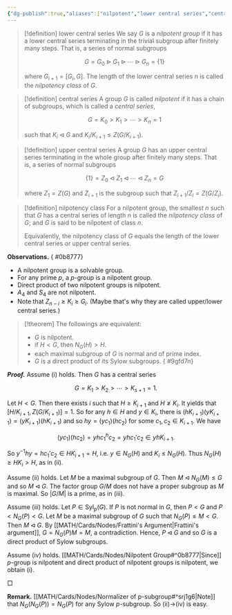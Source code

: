 ```yaml
---
{"dg-publish":true,"aliases":["nilpotent","lower central series","central series","upper central series"],"permalink":"/MATH/Cards/Nodes/Nilpotent Group/","dgPassFrontmatter":true}
---
```



> [!definition] lower central series
> We say $G$ is a *nilpotent group* if it has a lower central series terminating in the trivial subgroup after finitely many steps. That is, a series of normal subgroups 
> 
> $$G=G_0\rhd G_1\rhd\cdots\rhd G_n=\{1\} $$
> 
> where $G_{i+1}=[G_i,G]$. The length of the lower central series $n$ is called the *nilpotency class* of $G$.

> [!definition] central series
> A group $G$ is called *nilpotent* if it has a chain of subgroups, which is called a *central series*,
>
> $$G=K_0>K_1>\cdots>K_{n}=1$$
> 
> such that $K_i\lhd G$ and $K_{i}/K_{i+1}\leqslant Z(G/K_{i+1})$.

> [!definition] upper central series
> A group $G$ has an upper central series terminating in the whole group after finitely many steps. That is, a series of normal subgroups
> 
> $$\{1\}=Z_0 \triangleleft Z_1 \triangleleft \cdots \triangleleft Z_n=G$$
> 
> where $Z_1=Z(G)$ and $Z_{i+1}$ is the subgroup such that $Z_{i+1} / Z_i=Z\left(G / Z_i\right)$.

> [!definition] nilpotency class
> For a nilpotent group, the smallest $n$ such that $G$ has a central series of length $n$ is called the *nilpotency class* of $G$; and $G$ is said to be nilpotent of class $n$.
> 
>  Equivalently, the nilpotency class of $G$ equals the length of the lower central series or upper central series.

**Observations.**
{ #0b8777}

- A nilpotent group is a solvable group.
- For any prime $p$, a $p$-group is a nilpotent group.
- Direct product of two nilpotent groups is nilpotent.
- $A_4$ and $S_4$ are not nilpotent.
- Note that $Z_{n-i}\geqslant K_{i}\geqslant G_i$. (Maybe that's why they are called upper/lower central series.)


> [!theorem]
> The followings are equivalent:
> - $G$ is nilpotent.
> - if $H<G$, then $N_G(H)>H$.
> - each maximal subgroup of $G$ is normal and of prime index.
> - $G$ is a direct product of its Sylow subgroups.
{ #9gfd7n}



**_Proof._**
Assume (i) holds. Then $G$ has a central series

$$G=K_1>K_2>\cdots>K_{s+1}=1.$$

Let $H<G$. Then there exists $i$ such that $H\geqslant K_{i+1}$ and $H\not\geq K_i$. It yields that $[H/K_{i+1},Z(G/K_{i+1})]=1$. So for any $h\in H$ and $y\in K_i$, there is $(hK_{i+1})(yK_{i+1})=(yK_{i+1})(hK_{i+1})$ and so $hy=(yc_1)(hc_2)$ for some $c_1,c_2\in K_{i+1}$. We have

$$(yc_1)(hc_2)=yhc_1^hc_2=yhc_1'c_2\in yhK_{i+1}.$$

So $y^{-1}hy=hc_1'c_2\in HK_{i+1}=H$, i.e. $y\in N_G(H)$ and $K_i\leqslant N_G(H)$. Thus $N_G(H)\geqslant HK_i>H$, as in (ii).

Assume (ii) holds. Let $M$ be a maximal subgroup of $G$. Then $M\lhd N_G(M)\leqslant G$ and so $M\lhd G$. The factor group $G/M$ does not have a proper subgroup as $M$ is maximal. So $|G/M|$ is a prime, as in (iii).

Assume (iii) holds. Let $P\in\mathrm{Syl}_p(G)$. If $P$ is not normal in $G$, then $P<G$ and $P<N_G(P)<G$. Let $M$ be a maximal subgroup of $G$ such that $N_G(P)\leqslant M<G$. Then $M\lhd G$. By [[MATH/Cards/Nodes/Frattini's Argument\|Frattini's argument]], $G=N_G(P)M=M$, a contradiction. Hence, $P\lhd G$ and so $G$ is a direct product of Sylow subgroups.

Assume (iv) holds. [[MATH/Cards/Nodes/Nilpotent Group#^0b8777\|Since]] $p$-group is nilpotent and direct product of nilpotent groups is nilpotent, we obtain (i). 
<p align="left">□</p>

**Remark.** [[MATH/Cards/Nodes/Normalizer of p-subgroup#^srj1g6\|Note]] that $N_G(N_G(P))=N_G(P)$ for any Sylow $p$-subgroup. So (ii)->(iv) is easy. 